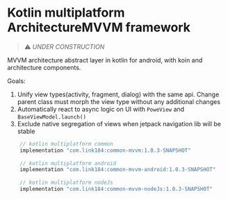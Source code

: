 # Kotlin multiplatform ArchitectureMVVM framework

> :warning: *UNDER CONSTRUCTION*

MVVM architecture abstract layer in kotlin for android, with koin and architecture components.

Goals:

1. Unify view types(activity, fragment, dialog) with the same api. Change parent class must morph the view type without any additional changes
2. Automatically react to async logic on UI with `PoweView` and `BaseViewModel.launch()`
3. Exclude native segregation of views when jetpack navigation lib will be stable

```groovy
    // kotlin multiplatform common
    implementation "com.link184:common-mvvm:1.0.3-SNAPSHOT"
    
    // kotlin multiplatform android
    implementation "com.link184:common-mvvm-android:1.0.3-SNAPSHOT"
    
    // kotlin multiplatform nodeJs
    implementation "com.link184:common-mvvm-nodeJs:1.0.3-SNAPSHOT"
```
